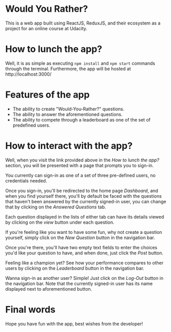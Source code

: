 # Would You Rather?

This is a web app built using ReactJS, ReduxJS, and their ecosystem as a project for an online course at Udacity.

# How to lunch the app?

Well, it is as simple as executing ```npm install``` and ```npm start``` commands through the terminal.
Furthermore, the app will be hosted at http://localhost:3000/

# Features of the app

- The ability to create "Would-You-Rather?" questions.
- The ability to answer the aforementioned questions.
- The ability to compete through a leaderboard as one of the set of predefined users.

# How to interact with the app?

Well, when you visit the link provided above in the *How to lunch the app?* section, you will be presented with a page that prompts you to sign-in.

You currently can sign-in as one of a set of three pre-defined users, no credentials needed.

Once you sign-in, you'll be redirected to the home page *Dashboard*, and when you find yourself there, you'll by default be faced with the questions that haven't been answered by the currently signed-in user, you can change that by clicking on the *Answered Questions* tab.

Each question displayed in the lists of either tab can have its details viewed by clicking on the *view* button under each question.

If you're feeling like you want to have some fun, why not create a question yourself, simply click on the *New Question* button in the navigation bar.

Once you're there, you'll have two empty text fields to enter the choices you'd like your question to have, and when done, just click the *Post* button.

Feeling like a champion yet? See how your performance compares to other users by clicking on the *Leaderboard* button in the navigation bar.

Wanna sign-in as another user? Simple! Just click on the *Log-Out* button in the navigation bar. Note that the currently signed-in user has its name displayed next to aforementioned button.

# Final words

Hope you have fun with the app, best wishes from the developer!